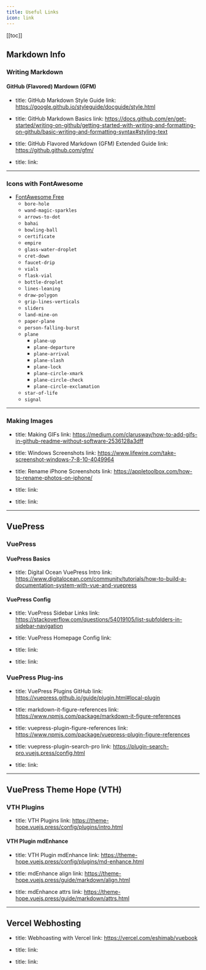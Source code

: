 ```yaml
---
title: Useful Links
icon: link
---
```




<!-- Reference Links -->
<!-- Usage -->
<!-- [img-label]: ./assets/filename.png -->
<!-- ![Caption Text][img-label] -->
<!-- Assets -->

<!-- URLs -->

<!-- End Ref Links -->


[[toc]]

## Markdown Info

### Writing Markdown

#### GitHub (Flavored) Mardown (GFM)
- title: GitHub Markdown Style Guide
  link: https://google.github.io/styleguide/docguide/style.html

- title: GitHub Markdown Basics
  link: https://docs.github.com/en/get-started/writing-on-github/getting-started-with-writing-and-formatting-on-github/basic-writing-and-formatting-syntax#styling-text

- title: GitHub Flavored Markdown (GFM) Extended Guide
  link: https://github.github.com/gfm/

- title:
  link:

---

### Icons with FontAwesome

-   [FontAwesome Free](https://fontawesome.com/search?q=hole&o=r&m=free)
    -   <HopeIcon icon="bore-hole"/> `bore-hole` 
    -   `wand-magic-sparkles`
    -   `arrows-to-dot`
    -   `bahai`
    -   `bowling-ball`
    -   `certificate`
    -   `empire`
    -   `glass-water-droplet`
    -   `cret-down`
    -   `faucet-drip`
    -   `vials`
    -   `flask-vial`
    -   `bottle-droplet`
    -   `lines-leaning`
    -   `draw-polygon`
    -   `grip-lines-verticals`
    -   `sliders`
    -   `land-mine-on`
    -   `paper-plane`
    -   `person-falling-burst`
    -   `plane`
        -   `plane-up`
        -   `plane-departure`
        -   `plane-arrival`
        -   `plane-slash`
        -   `plane-lock`
        -   `plane-circle-xmark`
        -   `plane-circle-check`
        -   `plane-circle-exclamation`
    -   `star-of-life`
    -   `signal`

---

### Making Images

- title: Making GIFs
  link: https://medium.com/clarusway/how-to-add-gifs-in-github-readme-without-software-2536128a3dff

- title: Windows Screenshots
  link: https://www.lifewire.com/take-screenshot-windows-7-8-10-4049964

- title: Rename iPhone Screenshots
  link: https://appletoolbox.com/how-to-rename-photos-on-iphone/

- title:
  link:

- title:
  link:


---

## VuePress

### VuePress

#### VuePress Basics

- title: Digital Ocean VuePress Intro
  link: https://www.digitalocean.com/community/tutorials/how-to-build-a-documentation-system-with-vue-and-vuepress

#### VuePress Config

- title: VuePress Sidebar Links
  link: https://stackoverflow.com/questions/54019105/list-subfolders-in-sidebar-navigation

- title: VuePress Homepage Config
  link: 
  
- title:
  link:

- title:
  link:

### VuePress Plug-ins

- title: VuePress Plugins GitHub
  link: https://vuepress.github.io/guide/plugin.html#local-plugin

- title: markdown-it-figure-references
  link: https://www.npmjs.com/package/markdown-it-figure-references
  
- title: vuepress-plugin-figure-references
  link: https://www.npmjs.com/package/vuepress-plugin-figure-references

- title: vuepress-plugin-search-pro
  link: https://plugin-search-pro.vuejs.press/config.html

- title:
  link:

---

## VuePress Theme Hope (VTH)

### VTH Plugins

- title: VTH Plugins 
  link: https://theme-hope.vuejs.press/config/plugins/intro.html

#### VTH Plugin mdEnhance

- title: VTH Plugin mdEnhance
  link: https://theme-hope.vuejs.press/config/plugins/md-enhance.html
  
- title: mdEnhance align
  link: https://theme-hope.vuejs.press/guide/markdown/align.html
  
- title: mdEnhance attrs
  link: https://theme-hope.vuejs.press/guide/markdown/attrs.html

---

## Vercel Webhosting

- title: Webhoasting with Vercel
  link: https://vercel.com/eshimab/vuebook

- title:
  link:

- title:
  link:
  
